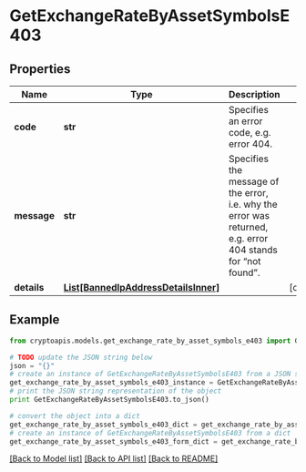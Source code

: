# GetExchangeRateByAssetSymbolsE403


## Properties
Name | Type | Description | Notes
------------ | ------------- | ------------- | -------------
**code** | **str** | Specifies an error code, e.g. error 404. | 
**message** | **str** | Specifies the message of the error, i.e. why the error was returned, e.g. error 404 stands for “not found”. | 
**details** | [**List[BannedIpAddressDetailsInner]**](BannedIpAddressDetailsInner.md) |  | [optional] 

## Example

```python
from cryptoapis.models.get_exchange_rate_by_asset_symbols_e403 import GetExchangeRateByAssetSymbolsE403

# TODO update the JSON string below
json = "{}"
# create an instance of GetExchangeRateByAssetSymbolsE403 from a JSON string
get_exchange_rate_by_asset_symbols_e403_instance = GetExchangeRateByAssetSymbolsE403.from_json(json)
# print the JSON string representation of the object
print GetExchangeRateByAssetSymbolsE403.to_json()

# convert the object into a dict
get_exchange_rate_by_asset_symbols_e403_dict = get_exchange_rate_by_asset_symbols_e403_instance.to_dict()
# create an instance of GetExchangeRateByAssetSymbolsE403 from a dict
get_exchange_rate_by_asset_symbols_e403_form_dict = get_exchange_rate_by_asset_symbols_e403.from_dict(get_exchange_rate_by_asset_symbols_e403_dict)
```
[[Back to Model list]](../README.md#documentation-for-models) [[Back to API list]](../README.md#documentation-for-api-endpoints) [[Back to README]](../README.md)


